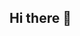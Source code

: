 ## Hi there 👋

<!--
**Juliastadnik-17/Juliastadnik-17** is a ✨ _special_ ✨ repository because its `README.md` (this file) appears on your GitHub profile.

Here are some ideas to get you started:

- 🔭 I’m currently working on: em um escritório...
- 🌱 I’m currently learning: conteudos novos  ...
- 👯 I’m looking to collaborate on: um mundo melhor...
- 🤔 I’m looking for help with: ...
- 💬 Ask me about: programação...
- 📫 How to reach me: ...
- 😄 Pronouns:Jãlia ...
- ⚡ Fun fact: sei ingles basico.
--> 
 
